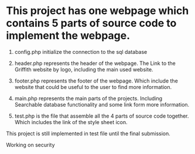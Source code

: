 # This project has one webpage which contains 5 parts of source code to implement the webpage.

1. config.php initialize the connection to the sql database

2. header.php represents the header of the webpage. The Link to the Griffith website by logo, including the main used website. 

3. footer.php represents the footer of the webpage. Which include the website that could be useful to the user to find more information. 

4. main.php represents the main parts of the projects. Including Searchable database functionality and some link form more information.

5. test.php is the file that assemble all the 4 parts of source code together. Which includes the link of the style sheet icon. 

This project is still implemented in test file until the final submission. 


Working on security



